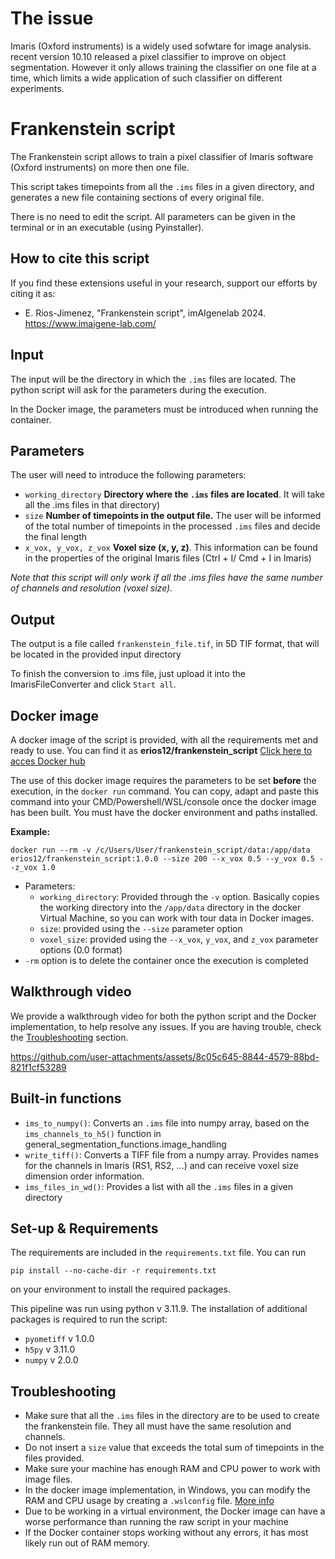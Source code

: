 # The issue

Imaris (Oxford instruments) is a widely used sofwtare for image analysis. recent version 10.10 released a pixel classifier to improve on object segmentation. However it only allows training the classifier on one file at a time, which limits a wide application of such classifier on different experiments.
# Frankenstein script

The Frankenstein script allows to train a pixel classifier of Imaris software (Oxford instruments) on more then one file.

This script takes timepoints from all the `.ims` files in a given directory, and generates a new file containing sections of every original file. 

There is no need to edit the script. All parameters can be given in the terminal or in an executable (using Pyinstaller).

## How to cite this script
If you find these extensions useful in your research, support our efforts by citing it as:
- E. Rios-Jimenez, "Frankenstein script", imAIgenelab 2024. https://www.imaigene-lab.com/

## Input
The input will be the directory in which the `.ims` files are located. The python script will ask for the parameters during the execution.

In the Docker image, the parameters must be introduced when running the container. 

## Parameters
The user will need to introduce the following parameters:
- `working_directory` **Directory where the `.ims` files are located**. It will take all the .ims files in that directory)
- `size` **Number of timepoints in the output file.** The user will be informed of the total number of timepoints in the processed `.ims` files and decide the final length
- `x_vox, y_vox, z_vox` **Voxel size (x, y, z)**. This information can be found in the properties of the original Imaris files (Ctrl + I/ Cmd + I in Imaris)

*Note that this script will only work if all the .ims files have the same number of channels and resolution (voxel size).*

## Output
The output is a file called `frankenstein_file.tif`, in 5D TIF format, that will be located in the provided input directory

To finish the conversion to .ims file, just upload it into the ImarisFileConverter and click `Start all`.

## Docker image
A docker image of the script is provided, with all the requirements met and ready to use. You can find it as **erios12/frankenstein_script** [Click here to acces Docker hub](https://hub.docker.com/layers/erios12/frankenstein_script/1.0.0/images/sha256:2e3a3118d5422f7345202dbc1d4956b9b0e8345fb2325e6d3fdf8d4f6c06591d?uuid=F0C28C93-5A7A-4EB8-AFF3-B6DEB8B568A6)

The use of this docker image requires the parameters to be set **before** the execution, in the `docker run` command. You can copy, adapt and paste this command into your CMD/Powershell/WSL/console once the docker image has been built. You must have the docker environment and paths installed.

**Example:**
```
docker run --rm -v /c/Users/User/frankenstein_script/data:/app/data erios12/frankenstein_script:1.0.0 --size 200 --x_vox 0.5 --y_vox 0.5 --z_vox 1.0
```
- Parameters:
  - `working_directory`: Provided through the `-v` option. Basically copies the working directory into the `/app/data` directory in the docker Virtual Machine, so you can work with tour data in Docker images.
  - `size`: provided using the `--size` parameter option
  - `voxel_size`: provided using the `--x_vox`, `y_vox`, and `z_vox` parameter options (0.0 format)
- `-rm` option is to delete the container once the execution is completed

## Walkthrough video
We provide a walkthrough video for both the python script and the Docker implementation, to help resolve any issues. If you are having trouble, check the [Troubleshooting](#Troubleshooting) section.

https://github.com/user-attachments/assets/8c05c645-8844-4579-88bd-821f1cf53289


## Built-in functions
- `ims_to_numpy()`: Converts an `.ims` file into numpy array, based on the `ims_channels_to_h5()` function in general_segmentation_functions.image_handling
- `write_tiff()`: Converts a TIFF file from a numpy array. Provides names for the channels in Imaris (RS1, RS2, ...) and can receive voxel size dimension order information.
- `ims_files_in_wd()`: Provides a list with all the `.ims` files in a given directory

## Set-up & Requirements
The requirements are included in the `requirements.txt` file. You can run 
```{python}
pip install --no-cache-dir -r requirements.txt
```
on your environment to install the required packages.

This pipeline was run using python v 3.11.9. The installation of additional packages is required to run the script:
- `pyometiff` v 1.0.0
- `h5py` v 3.11.0
- `numpy` v 2.0.0

## Troubleshooting
- Make sure that all the `.ims` files in the directory are to be used to create the frankenstein file. They all must have the same resolution and channels.
- Do not insert a `size` value that exceeds the total sum of timepoints in the files provided.
- Make sure your machine has enough RAM and CPU power to work with image files.
- In the docker image implementation, in Windows, you can modify the RAM and CPU usage by creating a `.wslconfig` file. [More info](https://learn.microsoft.com/en-us/windows/wsl/wsl-config#wslconfig)
- Due to be working in a virtual environment, the Docker image can have a worse performance than running the raw script in your machine
- If the Docker container stops working without any errors, it has most likely run out of RAM memory.

